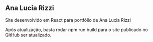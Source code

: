## Ana Lucia Rizzi

Site desenvolvido em React para portfólio de Ana Lucia Rizzi

Após atualização, basta rodar npm run build para o site publicado no GitHub ser atualizado.
